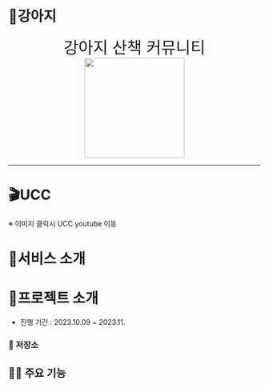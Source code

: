 # 🧸강아지

<div align="center">
  <div style="font-size: xx-large; justify-items: center" >강아지 산책 커뮤니티</div>
  <img src="./readme_assets/images/jutopiaLogo.png" height="200"> 
</div>

---

# 🎬UCC
<!-- [<img style="width: 10px;" src="./readme_assets/images/ucc.JPG">]() -->

※ 이미지 클릭시 UCC youtube 이동 

# 🎃서비스 소개


# 👶프로젝트 소개

- 진행 기간 : 2023.10.09 ~ 2023.11.

### 📂 저장소

<!-- - **[🔎 Front-end 저장소](./jutopia_kmm)**
- **[🔎 Back-end 저장소(회원 서버)](./jutopia/member-server/)**
- **[🔎 Back-end 저장소(주식 서버)](./jutopia/stock-server/)**
- **[🔎 Back-end 저장소(챗봇 서버)](./jutopia/chat-server/)**
- **[🔎 Back-end 저장소(반 서버)](./jutopia/class-server/)**
- **[🔎 Back-end 저장소(뉴스 서버)](./jutopia/news-server/)**
- **[🔎 Back-end 저장소(임대 서버)](./jutopia/rent-server/)**
- **[🔎 Back-end 저장소(관리자 서버)](./jutopia/teacher/)** -->

## 👨‍🏫 주요 기능

<!-- | 기능        | 내용                                                                                                           |
|-----------|--------------------------------------------------------------------------------------------------------------|
| 주식 기능 | 실시간 주식을 가져와 1분 단위로 차트를 보여준다. <br/> 관리자는 5가지 대표 종목을 선택하여 반 아이들에게 보여줄 수 있고, 회원은 5가지 종목 내에서 거래가 가능하다.</br>회원은 주식을 매수/매도를 할 수 있고 보유 주식을 확인 할 수 있다. |
| 반 기능     | 회원들은 본인 반에 대한 정보를 확인 할 수 있다. </br>반에서 제공하는 적금 상품을 조회 할 수 있고, 가입까지 가능하다. |
| 임대 기능  | 회원은 본인 반의 자리표를 보고 자리를 임대해야 한다.<br/>보유하고 있는 포인트로 임대를 하여 자리를 선착순으로 선점할 수 있다. |
| 챗봇 기능  | 회원은 어려운 주식 용어 및 뉴스요약을 챗봇과 대화를 통해 정보를 얻을 수 있다. |
| 뉴스 기능 | 주식종목과 관련된 실시간 뉴스를 크롤링 하여 제공한다. | -->


<!-- ## 👩‍🏫 기술 스택

### Front-end

| <img src="./readme_assets/images/android.png" alt="HTML5" width="100px"  height="100px" /> | <img src="./readme_assets/images/ios.png" alt="CSS3" width="100px" height="100px" /> | <img src="./readme_assets/images/kotlin.png" alt="TypeScript" width="100px" height="100px" /> | <img src="./readme_assets/images/kmm.png" alt="React.js" width="150px" height="100px" /> | <img src="./readme_assets/images/swift.png" alt="Redux" width="100px" height="100px" /> | <img src="./readme_assets/images/thymeleaf.png" alt="Vite" width="100px" height="100px" /> |
|:------------:|:----------------:|:----------------:|:-----------------:|:---------------:|:--------------:|
| android | ios | kotlin | Kotlin Multiplatform | Mobile | swift | Thymeleaf |



### Back-end

| <img src="./readme_assets/images/java17.png" alt="HTML5" width="100px" height="100px" /> | <img src="./readme_assets/images/spring.png" width="100"> | <img src="./readme_assets/images/springcloud.jpg"  alt="HTML5" width="100px" height="100px" /> | <img src="./readme_assets/images/eureka.png"  alt="HTML5" width="100px" height="100px" /> | <img src="./readme_assets/images/mysql.png"  alt="HTML5" width="100px" height="100px" /> | <img src="./readme_assets/images/H2_logo.png"  alt="h2" width="100px" height="100px" /> |
|:-------:|:-------:|:-------:|:-------:|:-------:|:-------:|
| java17 | spring boot | spring cloud | netflix Eureka | MySQL | H2 | 


| <img src="./readme_assets/images/redis.png"  alt="redis" width="100px" height="100px" /> | <img src="./readme_assets/images/python.png"  alt="python" width="100px" height="100px" /> | <img src="./readme_assets/images/fastapi.png"  alt="fastapi" width="100px" height="100px" /> | <img src="./readme_assets/images/mongodb.jpg"  alt="mongodb" width="100px" height="100px" /> | <img src="./readme_assets/images/bart.JPG"  alt="mongodb" width="100px" height="100px" /> | <img src="./readme_assets/images/openai.png"  alt="mongodb" width="100px" height="100px" /> |
|:-----:|:-----:|:-----:|:-----:|:-----:|:------:|
| redis | python | FastAPI | mongoDB | SKT-AI : KoBART | OpenAI |


### DevOps & Tools & logging

| <img src="./readme_assets/images/jenkins.png"  alt="jenkins" width="100px" height="100px" /> | <img src="./readme_assets/images/docker.png"  alt="docker" width="100px" height="100px" /> | <img src="./readme_assets/images/aws.png"  alt="aws" width="100px" height="100px" /> | <img src="./readme_assets/images/gradle.png"  alt="gradle" width="100px" height="100px" /> | <img src="./readme_assets/images/jira.png"  alt="jira" width="100px" height="100px" /> | <img src="./readme_assets/images/slack.jpg"  alt="slack" width="100px" height="100px" /> | <img src="./readme_assets/images/zipkin.jpg"  alt="zipkin" width="100px" height="100px" /> | <img src="./readme_assets/images/rabbitMQ.png"  alt="rabbitMQ" width="100px" height="100px" /> |
|:-------:|:---------:|:---------:|:---------:|:---------:|:---------:|:---------:|:---------:|
| jenkins | docker | AWS EC2 | gradle | Jira | Slack | zipkin | rabbitMQ | 

---

### 아키텍쳐
<img src="./readme_assets/images/architecture.png" />

### ERD

<img src="./readme_assets/images/erd.png">

### MockUp

[<img src="./readme_assets/images/figma.JPG">](https://www.figma.com/file/mWwcgewutGCTDZkxoMKV83/KMM-UI%2FUX?type=design&node-id=1%3A3&mode=design&t=mBTVp00ywr6cVVQ3-1)

※ 이미지 클릭시 Figma 이동

--- -->


<!-- # 😺 주토피아 주요 서비스

##  Main -->





<!-- ## 👨‍👩‍👧‍👦팀 소개

<table align="center">
    <tr align="center">
        <td style="min-width: 150px;">
            <a href="https://github.com/youngseobso">
              <img src="./readme_assets/profile/sys.jpg" width="200" height="175">
              <br />
              <b>youngseobso</b>
            </a>
        </td>
        <td style="min-width: 150px;">
            <a href="https://github.com/bellringstar">
              <img src="./readme_assets/profile/khj.png" width="200">
              <br />
              <b>bellringstar</b>
            </a> 
        </td>
        <td style="min-width: 150px;">
            <a href="https://github.com/hans0537">
              <img src="./readme_assets/profile/ssj.png" width="200">
              <br />
              <b>hans0537</b>
            </a> 
        </td>
        <td style="min-width: 150px;">
            <a href="https://github.com/phabala">
              <img src="./readme_assets/profile/kkh.png" width="200">
              <br />
              <b>phabala</b>
            </a> 
        </td>
        <td style="min-width: 150px;">
            <a href="https://github.com/dhkim6956">
              <img src="./readme_assets/profile/kdh.png" width="200">
              <br />
              <b>dhkim6956</b>
            </a> 
        </td>
        <td style="min-width: 150px;">
            <a href="https://github.com/passionhuman">
              <img src="./readme_assets/profile/ljh.png" width="200">
              <br />
              <b>passionhuman</b>
            </a> 
        </td>
    </tr>
    <tr align="center">
        <td>
            김대홍 (팀장)<br/>BE
        </td>
        <td>
            김현종 <br/>BE
        </td>
        <td>
            이성연<br/>BE
        </td>
        <td>
            김기홍<br/>BE
        </td>
        <td>
            권영재<br/>FE
        </td>
        <td>
            소영섭<br/>FE
        </td>
    </tr>
</table> -->


<!-- 
## 노션 활용

[<img src="./readme_assets/images/notion.JPG" alt="notion">](https://immediate-shamrock-b52.notion.site/2d5ca3b296f84449bc7d49d08ed188c7?pvs=4)

※ 이미지 클릭시 Notion 이동  -->
